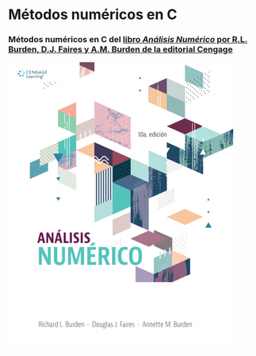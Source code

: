 # Métodos numéricos en C

### Métodos numéricos en C del [libro <i>Análisis Numérico</i> por R.L. Burden, D.J. Faires y A.M. Burden de la editorial Cengage](https://github.com/Jonas-Lara/Ipn.c/blob/master/00.-Sources/An%C3%A1lisis-num%C3%A9rico-Burden.pdf)

![](/00.-Sources/AN.png)
